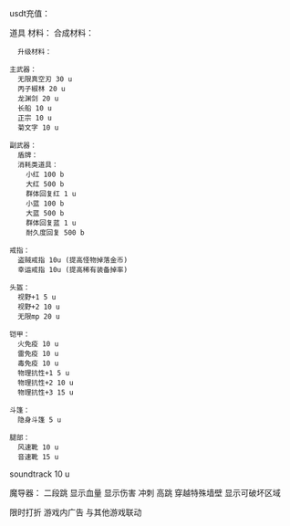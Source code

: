 usdt充值：

  道具
    材料：
      合成材料：

      升级材料：

    主武器：
      无限真空刃 30 u
      丙子椒林 20 u
      龙渊剑 20 u
      长船 10 u
      正宗 10 u
      菊文字 10 u
    
    副武器：
      盾牌：
      消耗类道具：
        小红 100 b
        大红 500 b
        群体回复红 1 u
        小蓝 100 b
        大蓝 500 b
        群体回复蓝 1 u
        耐久度回复 500 b

    戒指：
      盗贼戒指 10u (提高怪物掉落金币)
      幸运戒指 10u (提高稀有装备掉率)

    头盔：
      视野+1 5 u
      视野+2 10 u
      无限mp 20 u

    铠甲：
      火免疫 10 u
      雷免疫 10 u
      毒免疫 10 u
      物理抗性+1 5 u
      物理抗性+2 10 u
      物理抗性+3 15 u
      
    斗篷：
      隐身斗篷 5 u

    腿部：
      风速靴 10 u
      音速靴 15 u

  soundtrack 10 u




魔导器：
  二段跳
  显示血量
  显示伤害
  冲刺
  高跳
  穿越特殊墙壁
  显示可破坏区域



限时打折
游戏内广告
与其他游戏联动